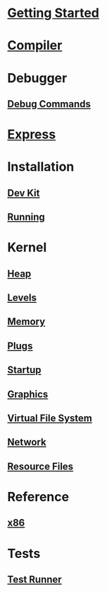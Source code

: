 # [Getting Started](GettingStarted.md)

# [Compiler](Compiler/il2cpu.md)

# Debugger
## [Debug Commands](Debugger/DebugCommands.md)

# [Express](Express/Compile.md)

# Installation
## [Dev Kit](Installation/DevKit.md)
## [Running](Installation/Running.md)

# Kernel
## [Heap](Kernel/Heap.md)
## [Levels](Kernel/Levels.md)
## [Memory](Kernel/Memory.md)
## [Plugs](Kernel/Plugs.md)
## [Startup](Kernel/Startup.md)
## [Graphics](Kernel/CGS.md)
## [Virtual File System](Kernel/VFS.md)
## [Network](Kernel/Network.md)
## [Resource Files](Kernel/ManifestResouceStream.md)

# Reference
## [x86](Reference/x86.md)

# Tests
## [Test Runner](Tests/TestRunner.md)
